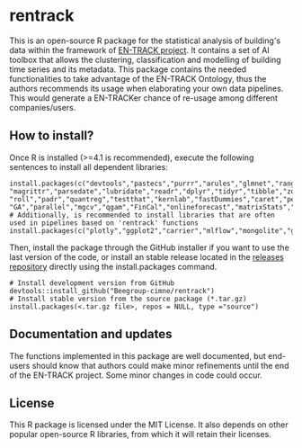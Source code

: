 # rentrack

This is an open-source R package for the statistical analysis of building's data within the framework of [EN-TRACK project](https://en-track.eu/). It contains a set of AI toolbox that allows the clustering, classification and modelling of building time series and its metadata. This package contains the needed functionalities to take advantage of the EN-TRACK Ontology, thus the authors recommends its usage when elaborating your own data pipelines. This would generate a EN-TRACKer chance of re-usage among different companies/users.

## How to install?
Once R is installed (>=4.1 is recommended), execute the following sentences to install all dependent libraries:
```
install.packages(c("devtools","pastecs","purrr","arules","glmnet","ranger","rdflib",
"magrittr","parsedate","lubridate","readr","dplyr","tidyr","tibble","zoo",
"roll","padr","quantreg","testthat","kernlab","fastDummies","caret","penalized",
"GA","parallel","mgcv","qgam","FinCal","onlineforecast","matrixStats","gratia")
# Additionally, is recommended to install libraries that are often used in pipelines based on 'rentrack' functions
install.packages(c("plotly","ggplot2","carrier","mlflow","mongolite","gridExtra"))
```
Then, install the package through the GitHub installer if you want to use the last version of the code, or install an stable release located in the [releases repository](https://www.github.com/Beegroup-cimne/rentrack/releases) directly using the install.packages command.

```
# Install development version from GitHub 
devtools::install_github("Beegroup-cimne/rentrack")
# Install stable version from the source package (*.tar.gz) 
install.packages(<.tar.gz file>, repos = NULL, type ="source")
```

## Documentation and updates
The functions implemented in this package are well documented, but end-users should know that authors could make minor refinements until the end of the EN-TRACK project. Some minor changes in code could occur.

## License
This R package is licensed under the MIT License. It also depends on other popular open-source R libraries, from which it will retain their licenses.
